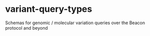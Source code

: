 # variant-query-types
Schemas for genomic / molecular variation queries over the Beacon protocol and beyond
